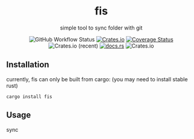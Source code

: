 <div align="center">
    <h1>fis</h1>
    <p>simple tool to sync folder with git</p>
    <img alt="GitHub Workflow Status" src="https://img.shields.io/github/workflow/status/kilerd/fis/Develop%20Build">
    <a href="https://crates.io/crates/fis"><img alt="Crates.io" src="https://img.shields.io/crates/v/fis"></a>
    <a href='https://coveralls.io/github/Kilerd/fis?branch=main'><img src='https://coveralls.io/repos/github/Kilerd/fis/badge.svg?branch=main' alt='Coverage Status' /></a>
    <img alt="Crates.io (recent)" src="https://img.shields.io/crates/dr/fis">
    <a href="docs.rs/zhang"><img alt="docs.rs" src="https://img.shields.io/docsrs/fis"></a>
    <img alt="Crates.io" src="https://img.shields.io/crates/l/fis">
</div>

## Installation
currently, fis can only be built from cargo: (you may need to install stable rust)
```shell
cargo install fis
```

## Usage
sync 